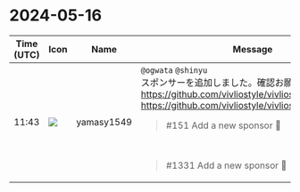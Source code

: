# 2024-05-16

|Time (UTC)|Icon|Name|Message|
|---|---|---|---|
|11:43|![](https://secure.gravatar.com/avatar/b2dffef7ce30f6f8f399f2a172229711.jpg?s=72&d=https%3A%2F%2Fa.slack-edge.com%2Fdf10d%2Fimg%2Favatars%2Fava_0012-72.png)|yamasy1549|`@ogwata` `@shinyu`<br>スポンサーを追加しました。確認お願いします 🙇<br><https://github.com/vivliostyle/vivliostyle.org/pull/151><br><https://github.com/vivliostyle/vivliostyle.js/pull/1331><br><blockquote>#151 Add a new sponsor :tada:</blockquote><br><blockquote>#1331 Add a new sponsor :tada:</blockquote>|
